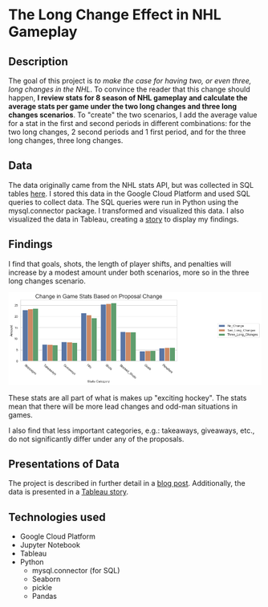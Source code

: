 # The Long Change Effect in NHL Gameplay

## Description
The goal of this project is _to make the case for having two, or even three, long changes in the NHL_. To convince the reader that this change should happen, **I review stats for 8 season of NHL gameplay and calculate the average stats per game under the two long changes and three long changes scenarios**. To "create" the two scenarios, I add the average value for a stat in the first and second periods in different combinations: for the two long changes, 2 second periods and 1 first period, and for the three long changes, three long changes. 

## Data 
The data originally came from the NHL stats API, but was collected in SQL tables [here](https://www.kaggle.com/martinellis/nhl-game-data). I stored this data in the Google Cloud Platform and used SQL queries to collect data. The SQL queries were run in Python using the mysql.connector package. I transformed and visualized this data. I also visualized the data in Tableau, creating a [story](https://public.tableau.com/profile/greg.feliu#!/vizhome/NHL_proposal_story/ExtendingtheLongChangeNHLProposal) to display my findings. 

## Findings
I find that goals, shots, the length of player shifts, and penalties will increase by a modest amount under both scenarios, more so in the three long changes scenario. 

![Bar chart showing differences in average game stats](./images/Change_in_Game_Stats_Plot.png)

These stats are all part of what is makes up "exciting hockey". The stats mean that there will be more lead changes and odd-man situations in games. 

I also find that less important categories, e.g.: takeaways, giveaways, etc., do not significantly differ under any of the proposals. 

## Presentations of Data 
The project is described in further detail in a [blog post](https://gregfeliu.medium.com/is-it-time-to-increase-the-use-of-the-long-change-in-hockey-a-proposal-for-the-nhl-132a7a3dd894). Additionally, the data is presented in a [Tableau story](https://public.tableau.com/profile/greg.feliu#!/vizhome/NHL_proposal_story/ExtendingtheLongChangeNHLProposal).

## Technologies used
- Google Cloud Platform
- Jupyter Notebook
- Tableau
- Python 
    - mysql.connector (for SQL)
    - Seaborn
    - pickle 
    - Pandas



